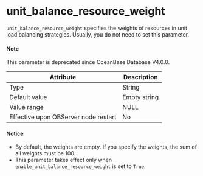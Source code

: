 unit_balance_resource_weight
=================================================

`unit_balance_resource_weight` specifies the weights of resources in unit load balancing strategies. Usually, you do not need to set this parameter.

<main id="notice" type='explain'>
  <h4>Note</h4>
  <p>  This parameter is deprecated since OceanBase Database V4.0.0.   </p>
</main>

| **Attribute** | **Description** |
|------------------|--------|
| Type | String |
| Default value | Empty string |
| Value range | NULL |
| Effective upon OBServer node restart | No |

<main id="notice" type='notice'>
  <h4>Notice</h4>
  <ul>
  <li>By default, the weights are empty. If you specify the weights, the sum of all weights must be 100.   </li>
  <li>This parameter takes effect only when <code>enable_unit_balance_resource_weight</code> is set to <code>True</code>.   </li>
  </ul>
</main>
